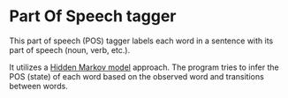 # Part Of Speech tagger

This part of speech (POS) tagger labels each word in a sentence with its part of speech (noun, verb, etc.).

It utilizes a [Hidden Markov model](https://en.wikipedia.org/wiki/Hidden_Markov_model) approach. The program tries to infer the POS (state) of each word based on the observed word and transitions between words.

